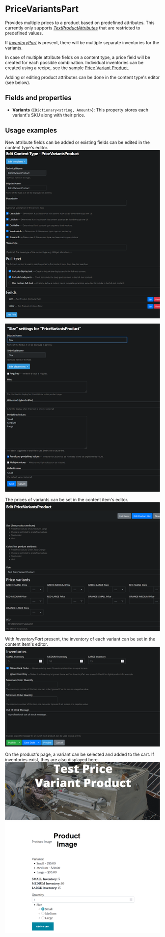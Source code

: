 # PriceVariantsPart

Provides multiple prices to a product based on predefined attributes. This currently only supports [_TextProductAttributes_](text-product-attribute.md) that are restricted to predefined values.

If [_InventoryPart_](inventory-part.md) is present, there will be multiple separate inventories for the variants.

In case of multiple attribute fields on a content type, a price field will be created for each possible combination. Individual inventories can be created using a recipe, see the sample [Price Variant Product](https://github.com/OrchardCMS/OrchardCore.Commerce/blob/main/src/Modules/OrchardCore.Commerce/Recipes/OrchardCore.Commerce.Samples.Product.recipe.json#L145).

Adding or editing product attributes can be done in the content type's editor (see below).

## Fields and properties
- **Variants** (`IDictionary<string, Amount>`): This property stores each variant's SKU along with their price.

## Usage examples
New attribute fields can be added or existing fields can be edited in the content type's editor.
![image](../assets/images/price-variants-part/content-type-editor-example.png)

![image](../assets/images/price-variants-part/attribute-field-editor-example.png)

The prices of variants can be set in the content item's editor.
![image](../assets/images/price-variants-part/price-variants-editor-example.png)

With _InventoryPart_ present, the inventory of each variant can be set in the content item's editor.
![image](../assets/images/price-variants-part/price-variants-inventory-example.png)

On the product's page, a variant can be selected and added to the cart. If inventories exist, they are also displayed here.
![image](../assets/images/price-variants-part/price-variants-page-example.png)
